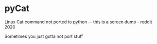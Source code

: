 # pyCat
Linux Cat command not ported to python -- this is a screen dump - reddit 2020

Sometimes you just gotta not port stuff
